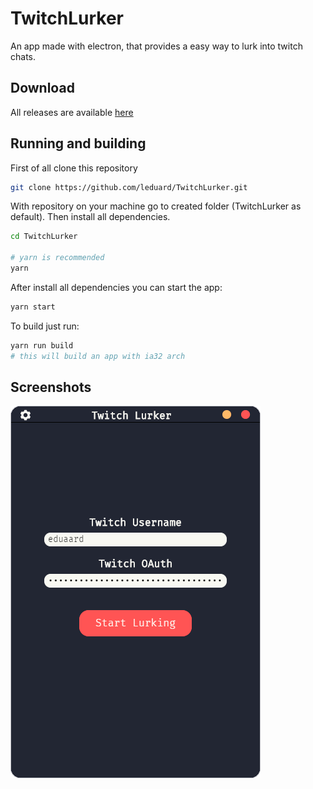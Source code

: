 # TwitchLurker

An app made with electron, that provides a easy way to lurk into twitch chats.

## Download

All releases are available [here](https://github.com/leduard/TwitchLurker/releases)

## Running and building

First of all clone this repository

```bash
git clone https://github.com/leduard/TwitchLurker.git
```

With repository on your machine go to created folder (TwitchLurker as default).
Then install all dependencies.

```bash
cd TwitchLurker

# yarn is recommended
yarn
```

After install all dependencies you can start the app:

```bash
yarn start
```

To build just run:

```bash
yarn run build
# this will build an app with ia32 arch
```

## Screenshots

![screenshot](/resources/img/screenshot/screenshot.png)
